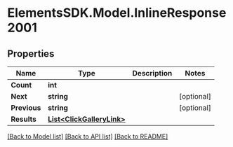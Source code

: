 # ElementsSDK.Model.InlineResponse2001

## Properties

Name | Type | Description | Notes
------------ | ------------- | ------------- | -------------
**Count** | **int** |  | 
**Next** | **string** |  | [optional] 
**Previous** | **string** |  | [optional] 
**Results** | [**List&lt;ClickGalleryLink&gt;**](ClickGalleryLink.md) |  | 

[[Back to Model list]](../#documentation-for-models) [[Back to API list]](../#documentation-for-api-endpoints) [[Back to README]](../)


